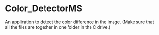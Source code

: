 # Color_DetectorMS
An application to detect the color difference in the image.
(Make sure that all the files are together in one folder in the C drive.)
